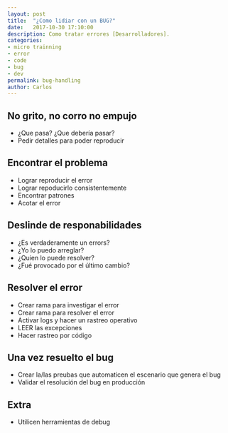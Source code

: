 ```yaml
---
layout: post
title:  "¿Como lidiar con un BUG?"
date:   2017-10-30 17:10:00
description: Como tratar errores [Desarrolladores].
categories:
- micro trainning
- error
- code
- bug
- dev
permalink: bug-handling
author: Carlos
---
```

## No grito, no corro no empujo

- ¿Que pasa? ¿Que debería pasar?
- Pedir detalles para poder reproducir

## Encontrar el problema

- Lograr reproducir el error
- Lograr repoducirlo consistentemente
- Encontrar patrones
- Acotar el error

## Deslinde de responabilidades

- ¿Es verdaderamente un errors?
- ¿Yo lo puedo arreglar?
- ¿Quien lo puede resolver?
- ¿Fué provocado por el último cambio?

## Resolver el error

- Crear rama para investigar el error
- Crear rama para resolver el error
- Activar logs y hacer un rastreo operativo
- LEER las excepciones
- Hacer rastreo por código

## Una vez resuelto el bug

- Crear la/las preubas que automaticen el escenario que genera el bug
- Validar el resolución del bug en producción

## Extra

- Utilicen herramientas de debug
